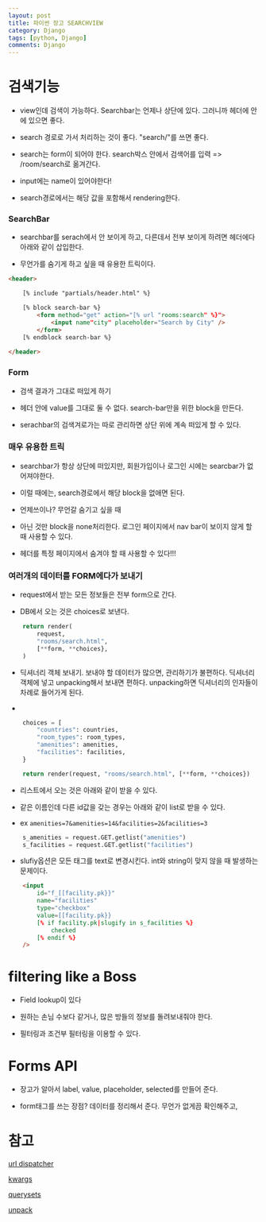 ```yaml
---
layout: post
title: 파이썬 장고 SEARCHVIEW
category: Django
tags: [python, Django]
comments: Django
---
```


# 검색기능

- view인데 검색이 가능하다. Searchbar는 언제나 상단에 있다. 그러니까 헤더에 안에 있으면 좋다.

- search 경로로 가서 처리하는 것이 좋다. "search/"를 쓰면 좋다.

- search는 form이 되어야 한다. search박스 안에서 검색어를 입력 => /room/search로 옮겨간다.

- input에는 name이 있어야한다!

- search경로에서는 해당 값을 포함해서 rendering한다. 

### SearchBar

- searchbar를 serach에서 안 보이게 하고, 다른데서 전부 보이게 하려면 헤더에다 아래와 같이 삽입한다.

- 무언가를 숨기게 하고 싶을 때 유용한 트릭이다.

```html
<header>

    [% include "partials/header.html" %}

    [% block search-bar %}
        <form method="get" action="[% url "rooms:search" %}">
            <input name"city" placeholder="Search by City" />
        </form>
    [% endblock search-bar %}
    
</header>
```

### Form

- 검색 결과가 그대로 떠있게 하기

- 헤더 안에 value를 그대로 둘 수 없다. search-bar만을 위한 block을 만든다.

- serachbar의 검색겨로가는 따로 관리하면 상단 위에 계속 떠있게 할 수 있다.

### 매우 유용한 트릭

- searchbar가 항상 상단에 떠있지만, 회원가입이나 로그인 시에는 searcbar가 없어져야한다.

- 이럴 때에는, search경로에서 해당 block을 없애면 된다.

- 언제쓰이나? 무언갈 숨기고 싶을 때

- 아닌 것만 block을 none처리한다. 로그인 페이지에서 nav bar이 보이지 않게 할 때 사용할 수 있다.

- 헤더를 특정 페이지에서 숨겨야 할 때 사용할 수 있다!!!

### 여러개의 데이터를 FORM에다가 보내기

- request에서 받는 모든 정보들은 전부 form으로 간다.

- DB에서 오는 것은 choices로 보낸다.


```python
    return render(
        request,
        "rooms/search.html",
        [**form, **choices},
    )
```

- 딕셔너리 객체 보내기. 보내야 할 데이터가 많으면, 관리하기가 불편하다. 딕셔너리 객체에 넣고 unpacking해서 보내면 편하다. unpacking하면 딕셔너리의 인자들이 차례로 들어가게 된다.

- 

```python
    choices = [
        "countries": countries,
        "room_types": room_types,
        "amenities": amenities,
        "facilities": facilities,
    }

    return render(request, "rooms/search.html", [**form, **choices})
```

- 리스트에서 오는 것은 아래와 같이 받을 수 있다.

- 같은 이름인데 다른 id값을 갖는 경우는 아래와 같이 list로 받을 수 있다.

- ex `amenities=7&amenities=14&facilities=2&facilities=3`

```python
    s_amenities = request.GET.getlist("amenities")
    s_facilities = request.GET.getlist("facilities")
```

- slufiy옵션은 모든 태그를 text로 변경시킨다. int와 string이 맞지 않을 때 발생하는 문제이다.

```html
    <input 
        id="f_[[facility.pk}}"
        name="facilities"
        type="checkbox"
        value=[[facility.pk}}
        [% if facility.pk|slugify in s_facilities %}
            checked
        [% endif %}
    />
```

# filtering like a Boss

- Field lookup이 있다

- 원하는 손님 수보다 같거나, 많은 방들의 정보를 돌려보내줘야 한다.

- 필터링과 조건부 필터링을 이용할 수 있다.

# Forms API

- 장고가 알아서 label, value, placeholder, selected를 만들어 준다.

- form태그를 쓰는 장점? 데이터를 정리해서 준다. 무언가 없게끔 확인해주고, 

# 참고

[url dispatcher](https://docs.djangoproject.com/en/2.2/topics/http/urls/)


[kwargs](https://lee-seul.github.io/django/backend/2018/02/03/django-model-kwagrs.html)

[querysets](https://docs.djangoproject.com/en/2.2/ref/models/querysets/)

[unpack](https://wikidocs.net/22801)